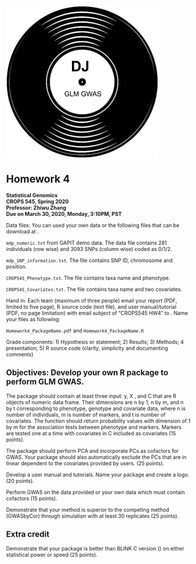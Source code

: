 
![alt text](DJPackageImage.png)



# Homework 4

**Statistical Genomics**  
**CROPS 545, Spring 2020**  
**Professor: Zhiwu Zhang**  
**Due on March 30, 2020, Monday, 3:10PM, PST**


Data files: You can used your own data or the following files that can be download at .

`mdp_numeric.txt` from GAPIT demo data. The data file contains 281 individuals (row wise) and 3093 SNPs (column wise) coded as 0/1/2.

`mdp_SNP_information.txt`. The file contains SNP ID, chromosome and position.

`CROP545_Phenotype.txt`. The file contains taxa name and phenotype.

`CROP545_Covariates.txt`. The file contains taxa name and two covariates.

Hand in: Each team (maximum of three people) email your report (PDF, limited to five page), R source code (text file), and user manual/tutorial (PDF, no page limitation) with email subject of “CROPS545 HW4” to . Name your files as following:

`Homework4_PackageName.pdf` and `Homework4_PackageName.R`

Grade components: 1) Hypothesis or statement; 2) Results; 3) Methods; 4 presentation; 5) R source code (clarity, simplicity and documenting comments)

## Objectives: Develop your own R package to perform GLM GWAS.

The package should contain at least three input: y, X , and C that are R objects of numeric data frame. Their dimensions are n by 1, n by m, and n by t corresponding to phenotype, genotype and covariate data, where n is number of individuals, m is number of markers, and t is number of covariates. The function should return probability values with dimension of 1 by m for the association tests between phenotype and markers. Markers are tested one at a time with covariates in C included as covariates (15 points).

The package should perform PCA and incorporate PCs as cofactors for GWAS.  Your package should also automatically exclude the PCs that are in linear dependent to the covariates provided by users. (25 points).

Develop a user manual and tutorials. Name your package and create a logo. (20 points).

Perform GWAS on the data provided or your own data which must contain cofactors (15 points).

Demonstrate that your method is superior to the competing method (GWASbyCor) through simulation with at least 30 replicates (25 points).

## Extra credit
Demonstrate that your package is better than BLINK C version () on either statistical power or speed (25 points). 
